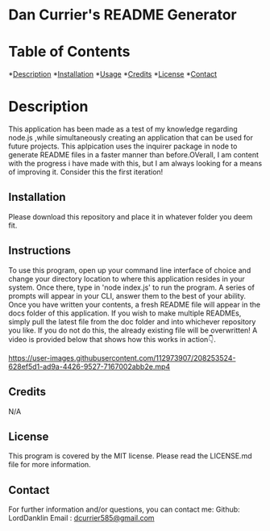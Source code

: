 # Dan Currier's README Generator

# Table of Contents
*[Description](#description)
*[Installation](#installation)
*[Usage](#usage)
*[Credits](#credits)
*[License](#license)
*[Contact](#contact)

# Description
This application has been made as a test of my knowledge regarding node.js ,while simultaneously creating an application that can be used for future projects. This aplpication uses the inquirer package in node to generate README files in a faster manner than before.OVerall, I am content with the progress i have made with this, but I am always looking for a means of improving it. Consider this the first iteration!
## Installation
Please download this repository and place it in whatever folder you deem fit.
## Instructions
To use this program, open up your command line interface of choice and change your directory location to where this application resides in your system. Once there, type in 'node index.js' to run the program. A series of prompts will appear in your CLI, answer them to the best of your ability. 
Once you have written your contents, a fresh README file will appear in the docs folder of this application. If you wish to make multiple READMEs, simply pull the latest file from the doc folder and into  whichever repository you like. If you do not do this, the already existing file will be overwritten! A video is provided below that shows how this works in action👇.


https://user-images.githubusercontent.com/112973907/208253524-628ef5d1-ad9a-4426-9527-7167002abb2e.mp4



## Credits
N/A
## License
This program is covered by the MIT license. Please read the LICENSE.md file for more information.
## Contact
For further information and/or questions, you can contact me:
Github: LordDanklin
Email : dcurrier585@gmail.com
